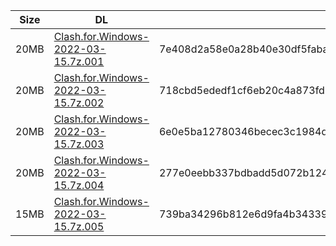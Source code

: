 |    Size   |     DL  | sha512sum |
|  ---  |  ---  |  ---  |
| 20MB | [Clash.for.Windows-2022-03-15.7z.001](https://cdn.jsdelivr.net/gh/appleians/cfw_intel@main/Clash.for.Windows-2022-03-15.7z.001) | 7e408d2a58e0a28b40e30df5fabac33e9606e19d9294787eec06e43c5957bd6409a8033bdb7d0858f61e1d0ab40dd10b9f4cfd6a688874a213c0f409af18a79c |
| 20MB | [Clash.for.Windows-2022-03-15.7z.002](https://cdn.jsdelivr.net/gh/appleians/cfw_intel@main/Clash.for.Windows-2022-03-15.7z.002) | 718cbd5ededf1cf6eb20c4a873fd98f3216e3f100c527de7aa8d2e355937bb3964a7376cc5c352b2e8ba833573bdcfff1641372726206062617b2cc361a18648 |
| 20MB | [Clash.for.Windows-2022-03-15.7z.003](https://cdn.jsdelivr.net/gh/appleians/cfw_intel@main/Clash.for.Windows-2022-03-15.7z.003) | 6e0e5ba12780346becec3c1984d80484d8530ba3874e5bed7ab71558737cb753b0040af42bbc58bcfc8b7ccd4a062aff1c6410e12f0f24ea61cd820fe3b6053d |
| 20MB | [Clash.for.Windows-2022-03-15.7z.004](https://cdn.jsdelivr.net/gh/appleians/cfw_intel@main/Clash.for.Windows-2022-03-15.7z.004) | 277e0eebb337bdbadd5d072b1240de06827f8dfab4783d21eabbf7c51a66870feb420cce7d241f06610e6804c8d53449cf48f25e7046f612db2a64048e76b1f0 |
| 15MB | [Clash.for.Windows-2022-03-15.7z.005](https://cdn.jsdelivr.net/gh/appleians/cfw_intel@main/Clash.for.Windows-2022-03-15.7z.005) | 739ba34296b812e6d9fa4b34339cbb8885dd087cc444c877b5c98c660674edeb0c5ef649181c6e750958c97a954fd0aeb83fb5634768e2467aa802ffdc4cc54b |
